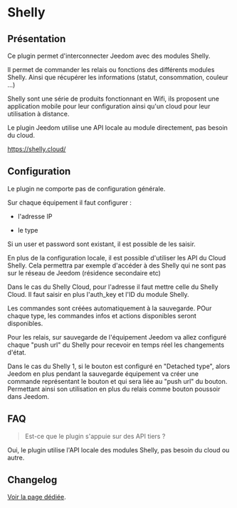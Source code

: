 # Shelly

## Présentation

Ce plugin permet d'interconnecter Jeedom avec des modules Shelly.

Il permet de commander les relais ou fonctions des différents modules Shelly. Ainsi que récupérer les informations (statut, consommation, couleur ...)

Shelly sont une série de produits fonctionnant en Wifi, ils proposent une application mobile pour leur configuration ainsi qu'un cloud pour leur utilisation à distance.

Le plugin Jeedom utilise une API locale au module directement, pas besoin du cloud.

https://shelly.cloud/

## Configuration

Le plugin ne comporte pas de configuration générale.

Sur chaque équipement il faut configurer :

  - l'adresse IP

  - le type
  
Si un user et password sont existant, il est possible de les saisir.

En plus de la configuration locale, il est possible d'utiliser les API du Cloud Shelly. Cela permettra par exemple d'accéder à des Shelly qui ne sont pas sur le réseau de Jeedom (résidence secondaire etc)

Dans le cas du Shelly Cloud, pour l'adresse il faut mettre celle du Shelly Cloud. Il faut saisir en plus l'auth_key et l'ID du module Shelly.

Les commandes sont créées automatiquement à la sauvegarde. POur chaque type, les commandes infos et actions disponibles seront disponibles.

Pour les relais, sur sauvegarde de l'équipement Jeedom va allez configuré chaque "push url" du Shelly pour recevoir en temps réel les changements d'état.

Dans le cas du Shelly 1, si le bouton est configuré en "Detached type", alors Jeedom en plus pendant la sauvegarde équipement va créer une commande représentant le bouton et qui sera liée au "push url" du bouton. Permettant ainsi son utilisation en plus du relais comme bouton poussoir dans Jeedom.

## FAQ

> Est-ce que le plugin s'appuie sur des API tiers ?

Oui, le plugin utilise l'API locale des modules Shelly, pas besoin du cloud ou autre.


## Changelog

[Voir la page dédiée](changelog.md).
